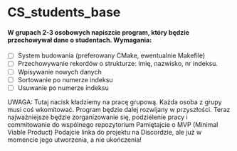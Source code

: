 # CS_students_base
#### W grupach 2-3 osobowych napiszcie program, który będzie przechowywał dane o studentach. Wymagania:

   - [ ] System budowania (preferowany CMake, ewentualnie Makefile)
   - [ ] Przechowywanie rekordów o strukturze: Imię, nazwisko, nr indeksu.
   - [ ] Wpisywanie nowych danych
   - [ ] Sortowanie po numerze indeksu
   - [ ] Usuwanie po numerze indeksu

UWAGA: Tutaj nacisk kładziemy na pracę grupową. Każda osoba z grupy musi coś wkomitować. Program będzie dalej rozwijany w przyszłości. Teraz najważniejsze będzie zorganizowanie się, podzielenie pracy i commitowanie do wspólnego repozytorium Pamiętajcie o MVP (Minimal Viable Product) Podajcie linka do projektu na Discordzie, ale już w momencie jego utworzenia, a nie ukończenia!
